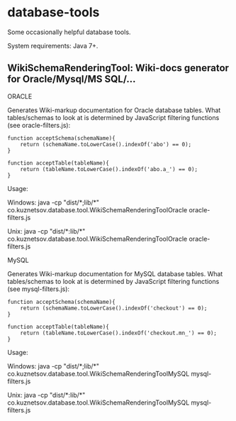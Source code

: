 database-tools
==============

Some occasionally helpful database tools.

System requirements: Java 7+.


WikiSchemaRenderingTool: Wiki-docs generator for Oracle/Mysql/MS SQL/...
---------------------------------------------------------------------------

ORACLE


Generates Wiki-markup documentation for Oracle database tables. What tables/schemas to look at is determined by
JavaScript filtering functions (see oracle-filters.js):

```
function acceptSchema(schemaName){
    return (schemaName.toLowerCase().indexOf('abo') == 0);
}

function acceptTable(tableName){
    return (tableName.toLowerCase().indexOf('abo.a_') == 0);
}
```


Usage:

Windows: java -cp "dist/\*;lib/\*" co.kuznetsov.database.tool.WikiSchemaRenderingToolOracle <Oracle JDBC url> <user password> oracle-filters.js

Unix:    java -cp "dist/\*:lib/\*" co.kuznetsov.database.tool.WikiSchemaRenderingToolOracle <Oracle JDBC url> <user password> oracle-filters.js


MySQL

Generates Wiki-markup documentation for MySQL database tables. What tables/schemas to look at is determined by
JavaScript filtering functions (see mysql-filters.js):

```
function acceptSchema(schemaName){
    return (schemaName.toLowerCase().indexOf('checkout') == 0);
}

function acceptTable(tableName){
    return (tableName.toLowerCase().indexOf('checkout.mn_') == 0);
}
```

Usage:

Windows: java -cp "dist/\*;lib/\*" co.kuznetsov.database.tool.WikiSchemaRenderingToolMySQL <MySQL JDBC url> <user password> mysql-filters.js

Unix:    java -cp "dist/\*:lib/\*" co.kuznetsov.database.tool.WikiSchemaRenderingToolMySQL <MySQL JDBC url> <user password> mysql-filters.js
